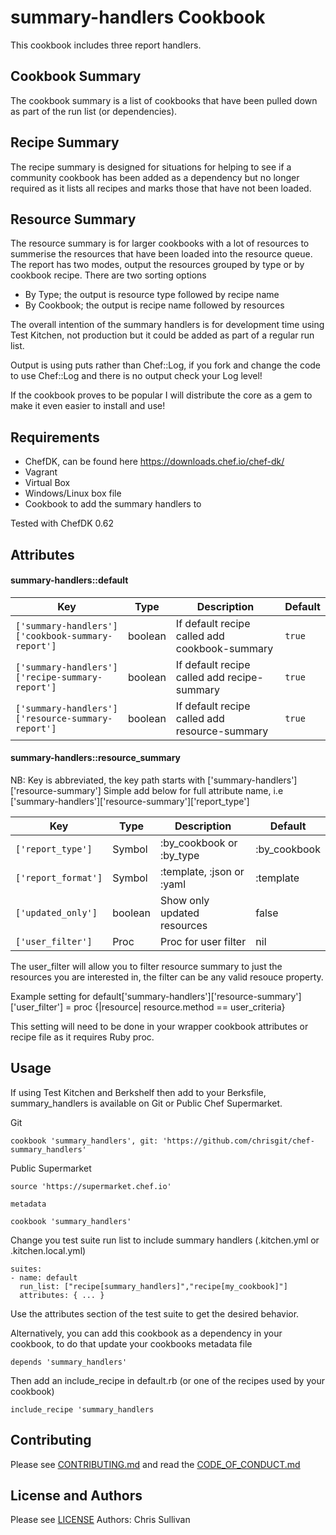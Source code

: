 summary-handlers Cookbook
=========================
This cookbook includes three report handlers.

## Cookbook Summary
The cookbook summary is a list of cookbooks that have been pulled down as part of the run list (or dependencies).

## Recipe Summary
The recipe summary is designed for situations for helping to see if a community cookbook has been added as a dependency but no longer required as it lists all recipes and marks those that have not been loaded.

## Resource Summary
The resource summary is for larger cookbooks with a lot of resources to summerise the resources that have been loaded into the resource queue. The report has two modes, output the resources grouped by type or by cookbook recipe. 
There are two sorting options
* By Type; the output is resource type followed by recipe name
* By Cookbook; the output is recipe name followed by resources

The overall intention of the summary handlers is for development time using Test Kitchen, not production but it could be added as part of a regular run list.

Output is using puts rather than Chef::Log, if you fork and change the code to use Chef::Log and there is no output check your Log level!

If the cookbook proves to be popular I will distribute the core as a gem to make it even easier to install and use!

Requirements
------------
* ChefDK, can be found here https://downloads.chef.io/chef-dk/ 
* Vagrant
* Virtual Box
* Windows/Linux box file
* Cookbook to add the summary handlers to

Tested with ChefDK 0.62

Attributes
----------
#### summary-handlers::default
 Key                                                | Type    | Description                                    | Default        
----------------------------------------------------|---------|------------------------------------------------|---------
`['summary-handlers']['cookbook-summary-report']`   | boolean | If default recipe called add cookbook-summary  | `true`
`['summary-handlers']['recipe-summary-report']`     | boolean | If default recipe called add recipe-summary    | `true`
`['summary-handlers']['resource-summary-report']`   | boolean | If default recipe called add resource-summary  | `true`

#### summary-handlers::resource_summary
NB: Key is abbreviated, the key path starts with ['summary-handlers']['resource-summary']
Simple add below for full attribute name, i.e ['summary-handlers']['resource-summary']['report_type']

 Key                  | Type    | Description                  | Default        
 ---------------------|---------|------------------------------|----------------
`['report_type']`     | Symbol  | :by_cookbook or :by_type     | :by_cookbook
`['report_format']`   | Symbol  | :template, :json or :yaml    | :template
`['updated_only']`    | boolean | Show only updated resources  | false
`['user_filter']`     | Proc    | Proc for user filter         | nil


The user_filter will allow you to filter resource summary to just the resources you are interested in, the filter can be any valid resouce property.

Example setting for 
default['summary-handlers']['resource-summary']['user_filter'] = proc {|resource| resource.method == user_criteria}

This setting will need to be done in your wrapper cookbook attributes or recipe file as it requires Ruby proc.

Usage
-----
If using Test Kitchen and Berkshelf then add to your Berksfile, summary_handlers is available on Git or Public Chef Supermarket.

Git
````
cookbook 'summary_handlers', git: 'https://github.com/chrisgit/chef-summary_handlers'
````

Public Supermarket
````
source 'https://supermarket.chef.io'

metadata

cookbook 'summary_handlers'
````

Change you test suite run list to include summary handlers (.kitchen.yml or .kitchen.local.yml)
````
suites:
- name: default
  run_list: ["recipe[summary_handlers]","recipe[my_cookbook]"]
  attributes: { ... }
````

Use the attributes section of the test suite to get the desired behavior.

Alternatively, you can add this cookbook as a dependency in your cookbook, to do that update your cookbooks metadata file
````
depends 'summary_handlers'
````

Then add an include_recipe in default.rb (or one of the recipes used by your cookbook)
````
include_recipe 'summary_handlers
````

Contributing
------------
Please see [CONTRIBUTING.md][contributor] and read the [CODE_OF_CONDUCT.md][conduct]

License and Authors
-------------------
Please see [LICENSE][licence]
Authors: Chris Sullivan

[contributor]: https://github.com/chrisgit/chef-summary_handlers/blob/master/CONTRIBUTING.md
[conduct]: https://github.com/chrisgit/chef-summary_handlers/blob/master/CODE_OF_CONDUCT.md
[licence]: https://github.com/chrisgit/chef-summary_handlers/blob/master/LICENSE
